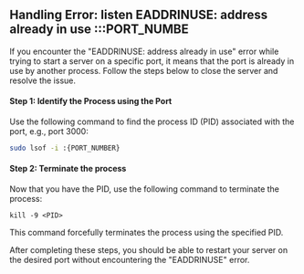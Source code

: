 ## Handling Error: listen EADDRINUSE: address already in use :::PORT_NUMBE

If you encounter the "EADDRINUSE: address already in use" error while trying to start a server on a specific port, it means that the port is already in use by another process. Follow the steps below to close the server and resolve the issue.

#### Step 1: Identify the Process using the Port

Use the following command to find the process ID (PID) associated with the port, e.g., port 3000:

```bash
sudo lsof -i :{PORT_NUMBER}
```

#### Step 2: Terminate the process

Now that you have the PID, use the following command to terminate the process:

```
kill -9 <PID>
```

This command forcefully terminates the process using the specified PID.

After completing these steps, you should be able to restart your server on the desired port without encountering the "EADDRINUSE" error.